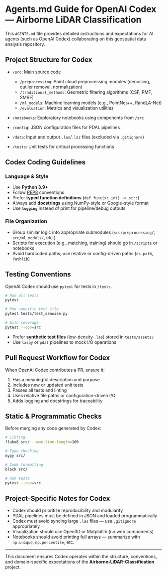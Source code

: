 # Agents.md Guide for OpenAI Codex — Airborne LiDAR Classification

This `AGENTS.md` file provides detailed instructions and expectations for AI agents (such as OpenAI Codex) collaborating on this geospatial data analysis repository.

## Project Structure for Codex

* `/src`: Main source code

  * `/preprocessing`: Point cloud preprocessing modules (denoising, outlier removal, normalization)
  * `/traditional_methods`: Geometric filtering algorithms (CSF, PMF, SMRF)
  * `/ml_models`: Machine learning models (e.g., PointNet++, RandLA-Net)
  * `/evaluation`: Metrics and visualization utilities
* `/notebooks`: Exploratory notebooks using components from `/src`
* `/config`: JSON configuration files for PDAL pipelines
* `/data`: Input and output `.las`/`.laz` files (excluded via `.gitignore`)
* `/tests`: Unit tests for critical processing functions

## Codex Coding Guidelines

### Language & Style

* Use **Python 3.9+**
* Follow [PEP8](https://peps.python.org/pep-0008/) conventions
* Prefer **typed function definitions** (`def func(x: int) -> str:`)
* Always add **docstrings** using NumPy-style or Google-style format
* Use **`logging`** instead of print for pipeline/debug outputs

### File Organization

* Group similar logic into appropriate submodules (`src/preprocessing/`, `src/ml_models/`, etc.)
* Scripts for execution (e.g., matching, training) should go in `/scripts` or notebooks
* Avoid hardcoded paths; use relative or config-driven paths (`os.path`, `Pathlib`)

## Testing Conventions

OpenAI Codex should use `pytest` for tests in `/tests`.

```bash
# Run all tests
pytest

# Run specific test file
pytest tests/test_denoise.py

# With coverage
pytest --cov=src
```

* Prefer **synthetic test files** (low-density `.las`) stored in `tests/assets/`
* Use `laspy` or `pdal` pipelines to mock I/O operations

## Pull Request Workflow for Codex

When OpenAI Codex contributes a PR, ensure it:

1. Has a meaningful description and purpose
2. Includes new or updated unit tests
3. Passes all tests and linting
4. Uses relative file paths or configuration-driven I/O
5. Adds logging and docstrings for traceability

## Static & Programmatic Checks

Before merging any code generated by Codex:

```bash
# Linting
flake8 src/ --max-line-length=100

# Type checking
mypy src/

# Code formatting
black src/

# Run tests
pytest --cov=src
```

## Project-Specific Notes for Codex

* Codex should prioritize reproducibility and modularity
* PDAL pipelines must be defined in JSON and loaded programmatically
* Codex must avoid syncing large `.las` files — use `.gitignore` appropriately
* Visualization should use Open3D or Matplotlib (no web components)
* Notebooks should avoid printing full arrays — summarize with `np.unique`, `np.percentile`, etc.

---

This document ensures Codex operates within the structure, conventions, and domain-specific expectations of the **Airborne-LiDAR-Classification** project.
